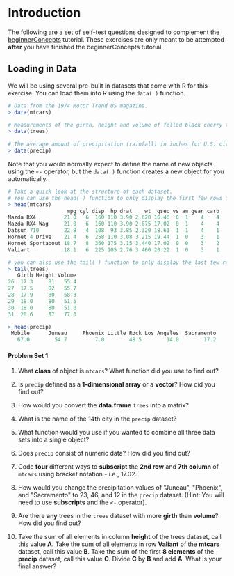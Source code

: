 # Introduction

The following are a set of self-test questions designed to complement the [beginnerConcepts](https://github.com/naheim/startLearn.R/blob/master/beginnerConcepts.md) tutorial. These exercises are only meant to be attempted **after** you have finished the beginnerConcepts tutorial.

## Loading in Data

We will be using several pre-built in datasets that come with R for this exercise. You can load them into R using the ````data( )```` function.

````R
# Data from the 1974 Motor Trend US magazine. 
> data(mtcars)

# Measurements of the girth, height and volume of felled black cherry trees.
> data(trees)
  
# The average amount of precipitation (rainfall) in inches for U.S. cities.
> data(precip)
````
  
Note that you would normally expect to define the name of new objects using the ````<-```` operator, but the ````data( )```` function creates a new object for you automatically.

````R
# Take a quick look at the structure of each dataset.
# You can use the head( ) function to only display the first few rows of the dataset.
> head(mtcars)
                   mpg cyl disp  hp drat    wt  qsec vs am gear carb
Mazda RX4         21.0   6  160 110 3.90 2.620 16.46  0  1    4    4
Mazda RX4 Wag     21.0   6  160 110 3.90 2.875 17.02  0  1    4    4
Datsun 710        22.8   4  108  93 3.85 2.320 18.61  1  1    4    1
Hornet 4 Drive    21.4   6  258 110 3.08 3.215 19.44  1  0    3    1
Hornet Sportabout 18.7   8  360 175 3.15 3.440 17.02  0  0    3    2
Valiant           18.1   6  225 105 2.76 3.460 20.22  1  0    3    1

# you can also use the tail( ) function to only display the last few rows of the dataset
> tail(trees)
   Girth Height Volume
26  17.3     81   55.4
27  17.5     82   55.7
28  17.9     80   58.3
29  18.0     80   51.5
30  18.0     80   51.0
31  20.6     87   77.0

> head(precip)
 Mobile      Juneau     Phoenix Little Rock Los Angeles  Sacramento 
   67.0        54.7         7.0        48.5        14.0        17.2 
````

#### Problem Set 1
1. What **class** of object is ````mtcars````? What function did you use to find out?

2. Is ````precip```` defined as a **1-dimensional array** or a **vector**? How did you find out?

3. How would you convert the **data.frame** ````trees```` into a matrix?

4. What is the name of the 14th city in the ````precip```` dataset?

5. What function would you use if you wanted to combine all three data sets into a single object?

6. Does ````precip```` consist of numeric data? How did you find out?

7. Code **four** different ways to **subscript** the **2nd row** and **7th column** of ````mtcars```` using bracket notation - i.e., 17.02.

8. How would you change the precipitation values of "Juneau", "Phoenix", and "Sacramento" to 23, 46, and 12 in the ````precip```` dataset. (Hint: You will need to use **subscripts** and the ````<-````  operator).

9. Are there **any** trees in the ````trees```` dataset with more **girth** than **volume**? How did you find out?

10. Take the sum of all elements in column **height** of the trees dataset, call this value **A**. Take the sum of all elements in row **Valiant** of the **mtcars** dataset, call this value **B**. Take the sum of the first **8 elements** of the **precip** dataset, call this value **C**. Divide **C** by **B** and add **A**. What is your final answer?  
